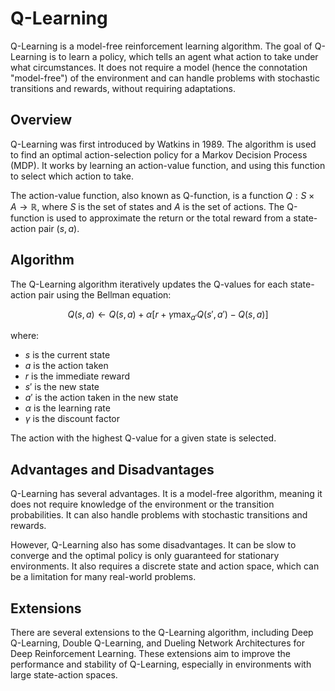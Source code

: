 # Q-Learning

Q-Learning is a model-free reinforcement learning algorithm. The goal of Q-Learning is to learn a policy, which tells an agent what action to take under what circumstances. It does not require a model (hence the connotation "model-free") of the environment and can handle problems with stochastic transitions and rewards, without requiring adaptations.

## Overview

Q-Learning was first introduced by Watkins in 1989. The algorithm is used to find an optimal action-selection policy for a Markov Decision Process (MDP). It works by learning an action-value function, and using this function to select which action to take.

The action-value function, also known as Q-function, is a function $Q: S \times A \rightarrow \mathbb{R}$, where $S$ is the set of states and $A$ is the set of actions. The Q-function is used to approximate the return or the total reward from a state-action pair $(s, a)$.

## Algorithm

The Q-Learning algorithm iteratively updates the Q-values for each state-action pair using the Bellman equation:


$$
Q(s, a) \leftarrow Q(s, a) + \alpha [r + \gamma \max_{a'} Q(s', a') - Q(s, a)]
$$


where:
- $s$ is the current state
- $a$ is the action taken
- $r$ is the immediate reward
- $s'$ is the new state
- $a'$ is the action taken in the new state
- $\alpha$ is the learning rate
- $\gamma$ is the discount factor

The action with the highest Q-value for a given state is selected.

## Advantages and Disadvantages

Q-Learning has several advantages. It is a model-free algorithm, meaning it does not require knowledge of the environment or the transition probabilities. It can also handle problems with stochastic transitions and rewards.

However, Q-Learning also has some disadvantages. It can be slow to converge and the optimal policy is only guaranteed for stationary environments. It also requires a discrete state and action space, which can be a limitation for many real-world problems.

## Extensions

There are several extensions to the Q-Learning algorithm, including Deep Q-Learning, Double Q-Learning, and Dueling Network Architectures for Deep Reinforcement Learning. These extensions aim to improve the performance and stability of Q-Learning, especially in environments with large state-action spaces.

